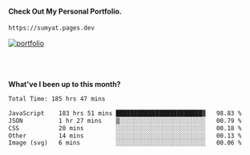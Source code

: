 #### Check Out My Personal Portfolio.
````bash
https://sumyat.pages.dev
````

<a href='https://sumyat.pages.dev/'>
    <img src='https://github.com/sumyat-aung/sumyat-aung/assets/108873224/c9b4f2be-c585-4dd3-84e1-692c3854a6d8' alt='portfolio' align='center' />
</a>


<br />
<br />


<br />
<br />

**What've I been up to this month?**

<!--START_SECTION:waka-->

```txt
Total Time: 185 hrs 47 mins

JavaScript    183 hrs 51 mins ████████████████████████▓   98.83 %
JSON          1 hr 27 mins    ▒░░░░░░░░░░░░░░░░░░░░░░░░   00.79 %
CSS           20 mins         ░░░░░░░░░░░░░░░░░░░░░░░░░   00.18 %
Other         14 mins         ░░░░░░░░░░░░░░░░░░░░░░░░░   00.13 %
Image (svg)   6 mins          ░░░░░░░░░░░░░░░░░░░░░░░░░   00.06 %
```

<!--END_SECTION:waka-->




